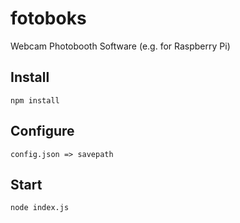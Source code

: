 # fotoboks
Webcam Photobooth Software (e.g. for Raspberry Pi)

## Install

```
npm install
```

## Configure

```
config.json => savepath
``` 

## Start

```
node index.js
```